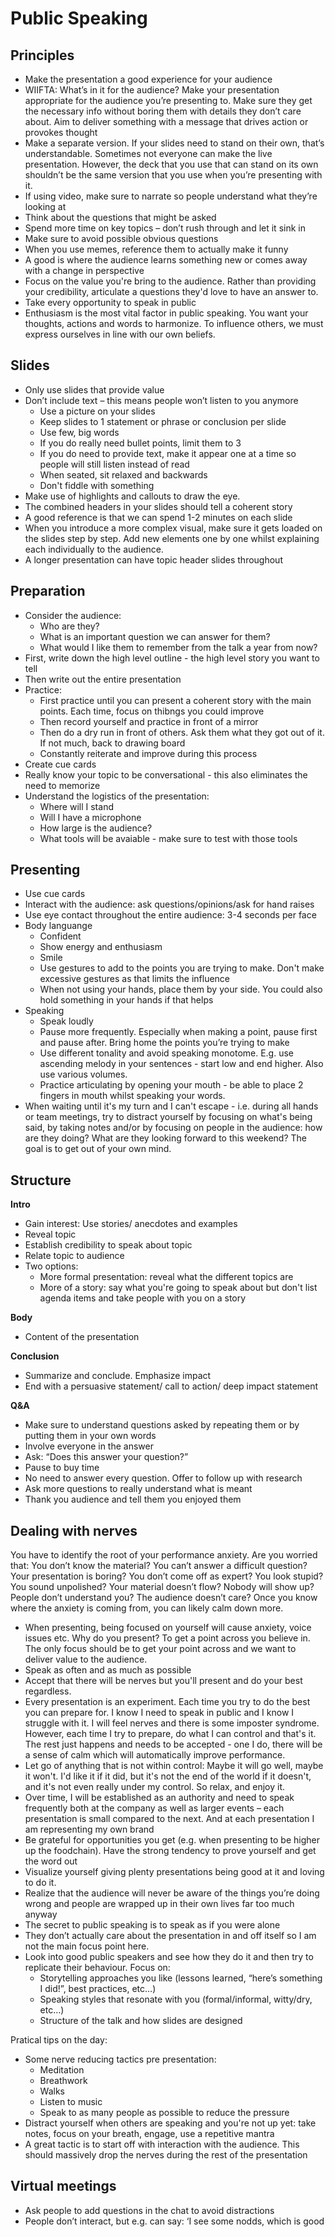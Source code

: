 # Public Speaking 

## Principles
- Make the presentation a good experience for your audience 
- WIIFTA: What’s in it for the audience? Make your presentation appropriate for the audience you’re presenting to. Make sure they get the necessary info without boring them with details they don’t care about. Aim to deliver something with a message that drives action or provokes thought
- Make a separate version. If your slides need to stand on their own, that’s understandable. Sometimes not everyone can make the live presentation. However, the deck that you use that can stand on its own shouldn’t be the same version that you use when you’re presenting with it.
- If using video, make sure to narrate so people understand what they’re looking at
- Think about the questions that might be asked 
- Spend more time on key topics – don’t rush through and let it sink in
- Make sure to avoid possible obvious questions
- When you use memes, reference them to actually make it funny 
- A good is where the audience learns something new or comes away with a change in perspective 
- Focus on the value you're bring to the audience. Rather than providing your credibility, articulate a questions they'd love to have an answer to. 
- Take every opportunity to speak in public 
- Enthusiasm is the most vital factor in public speaking. You want your thoughts, actions and words to harmonize. To influence others, we must express ourselves in line with our own beliefs. 

## Slides
- Only use slides that provide value
- Don’t include text – this means people won’t listen to you anymore
    - Use a picture on your slides 
    - Keep slides to 1 statement or phrase or conclusion per slide
    - Use few, big words
    - If you do really need bullet points, limit them to 3
    - If you do need to provide text, make it appear one at a time so people will still listen instead of read
    - When seated, sit relaxed and backwards
    - Don't fiddle with something
- Make use of highlights and callouts to draw the eye.
- The combined headers in your slides should tell a coherent story  
- A good reference is that we can spend 1-2 minutes on each slide  
- When you introduce a more complex visual, make sure it gets loaded on the slides step by step. Add new elements one by one whilst explaining each individually to the audience.
- A longer presentation can have topic header slides throughout 

## Preparation
- Consider the audience: 
    - Who are they?
    - What is an important question we can answer for them?
    - What would I like them to remember from the talk a year from now? 
- First, write down the high level outline - the high level story you want to tell 
- Then write out the entire presentation 
- Practice: 
    - First practice until you can present a coherent story with the main points. Each time, focus on thibngs you could improve
    - Then record yourself and practice in front of a mirror 
    - Then do a dry run in front of others. Ask them what they got out of it. If not much, back to drawing board  
    - Constantly reiterate and improve during this process
- Create cue cards 
- Really know your topic to be conversational - this also eliminates the need to memorize 
- Understand the logistics of the presentation: 
    - Where will I stand
    - Will I have a microphone
    - How large is the audience? 
    - What tools will be avaiable - make sure to test with those tools

## Presenting
- Use cue cards
- Interact with the audience: ask questions/opinions/ask for hand raises 
- Use eye contact throughout the entire audience: 3-4 seconds per face 
- Body languange
    - Confident
    - Show energy and enthusiasm
    - Smile 
    - Use gestures to add to the points you are trying to make. Don't make excessive gestures as that limits the influence 
    - When not using your hands, place them by your side. You could also hold something in your hands if that helps 
- Speaking
    - Speak loudly
    - Pause more frequently. Especially when making a point, pause first and pause after. Bring home the points you’re trying to make
    - Use different tonality and avoid speaking monotome. E.g. use ascending melody in your sentences - start low and end higher. Also use various volumes. 
    - Practice articulating by opening your mouth - be able to place 2 fingers in mouth whilst speaking your words. 
- When waiting until it's my turn and I can't escape - i.e. during all hands or team meetings, try to distract yourself by focusing on what's being said, by taking notes and/or by focusing on people in the audience: how are they doing? What are they looking forward to this weekend? The goal is to get out of your own mind. 

## Structure
**Intro**
- Gain interest: Use stories/ anecdotes and examples
- Reveal topic
- Establish credibility to speak about topic
- Relate topic to audience
- Two options: 
    - More formal presentation: reveal what the different topics are
    - More of a story: say what you're going to speak about but don't list agenda items and take people with you on a story

**Body**
- Content of the presentation

**Conclusion**
- Summarize and conclude. Emphasize impact 
- End with a persuasive statement/ call to action/ deep impact statement

**Q&A**
- Make sure to understand questions asked by repeating them or by putting them in your own words
- Involve everyone in the answer
- Ask: “Does this answer your question?”
- Pause to buy time
- No need to answer every question. Offer to follow up with research
- Ask more questions to really understand what is meant
- Thank you audience and tell them you enjoyed them 

## Dealing with nerves
You have to identify the root of your performance anxiety. Are you worried that: You don’t know the material? You can’t answer a difficult question? Your presentation is boring? You don’t come off as expert? You look stupid? You sound unpolished? Your material doesn’t flow? Nobody will show up? People don’t understand you? The audience doesn’t care? Once you know where the anxiety is coming from, you can likely calm down more. 

- When presenting, being focused on yourself will cause anxiety, voice issues etc. Why do you present? To get a point across you believe in. The only focus should be to get your point across and we want to deliver value to the audience. 
- Speak as often and as much as possible 
- Accept that there will be nerves but you'll present and do your best regardless. 
- Every presentation is an experiment. Each time you try to do the best you can prepare for. I know I need to speak in public and I know I struggle with it. I will feel nerves and there is some imposter syndrome. However, each time I try to prepare, do what I can control and that's it. The rest just happens and needs to be accepted - one I do, there will be a sense of calm which will automatically improve performance. 
- Let go of anything that is not within control: Maybe it will go well, maybe it won't. I'd like it if it did, but it's not the end of the world if it doesn't, and it's not even really under my control. So relax, and enjoy it.
- Over time, I will be established as an authority and need to speak frequently both at the company as well as larger events – each presentation is small compared to the next. And at each presentation I am representing my own brand
- Be grateful for opportunities you get (e.g. when presenting to be higher up the foodchain). Have the strong tendency to prove yourself and get the word out 
- Visualize yourself giving plenty presentations being good at it and loving to do it. 
- Realize that the audience will never be aware of the things you’re doing wrong and people are wrapped up in their own lives far too much anyway
- The secret to public speaking is to speak as if you were alone
- They don’t actually care about the presentation in and off itself so I am not the main focus point here. 
- Look into good public speakers and see how they do it and then try to replicate their behaviour. Focus on: 
    - Storytelling approaches you like (lessons learned, “here’s something I did!”, best practices, etc…)
    - Speaking styles that resonate with you (formal/informal, witty/dry, etc…)
    - Structure of the talk and how slides are designed

Pratical tips on the day: 
- Some nerve reducing tactics pre presentation: 
  - Meditation
  - Breathwork
  - Walks
  - Listen to music
  - Speak to as many people as possible to reduce the pressure
- Distract yourself when others are speaking and you're not up yet: take notes, focus on your breath, engage, use a repetitive mantra
- A great tactic is to start off with interaction with the audience. This should massively drop the nerves during the rest of the presentation

## Virtual meetings
- Ask people to add questions in the chat to avoid distractions 
- People don’t interact, but e.g. can say: ‘I see some nodds, which is good 
